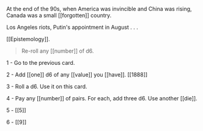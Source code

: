 At the end of the 90s, when America was invincible and China was rising, Canada was a small [[forgotten]] country.

Los Angeles riots, Putin's appointment in August . . . 

[[Epistemology]].

>Re-roll any [[number]] of d6.

1 - Go to the previous card.

2 - Add [[one]] d6 of any [[value]] you [[have]]. [[1888]]

3 - Roll a d6. Use it on this card.

4 - Pay any [[number]] of pairs. For each, add three d6. Use another [[die]].

5 - [[5]]

6 - [[9]]

